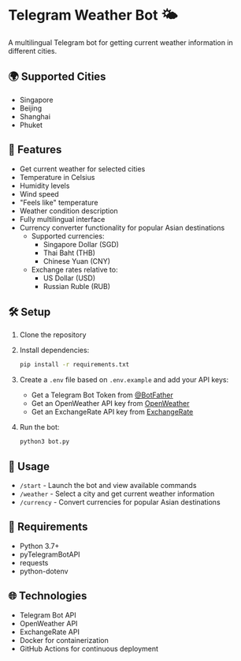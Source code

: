 # Telegram Weather Bot 🌤️

A multilingual Telegram bot for getting current weather information in different cities.

## 🌍 Supported Cities

- Singapore
- Beijing
- Shanghai
- Phuket

## 🌟 Features

- Get current weather for selected cities
- Temperature in Celsius
- Humidity levels
- Wind speed
- "Feels like" temperature
- Weather condition description
- Fully multilingual interface
- Currency converter functionality for popular Asian destinations
  - Supported currencies:
    * Singapore Dollar (SGD)
    * Thai Baht (THB)
    * Chinese Yuan (CNY)
  - Exchange rates relative to:
    * US Dollar (USD)
    * Russian Ruble (RUB)

## 🛠 Setup

1. Clone the repository
2. Install dependencies:
   ```bash
   pip install -r requirements.txt
   ```

3. Create a `.env` file based on `.env.example` and add your API keys:
   - Get a Telegram Bot Token from [@BotFather](https://t.me/BotFather)
   - Get an OpenWeather API key from [OpenWeather](https://openweathermap.org/api)
   - Get an ExchangeRate API key from [ExchangeRate](https://www.exchangerate-api.com/)

4. Run the bot:
   ```bash
   python3 bot.py
   ```

## 🤖 Usage

- `/start` - Launch the bot and view available commands
- `/weather` - Select a city and get current weather information
- `/currency` - Convert currencies for popular Asian destinations

## 🔧 Requirements

- Python 3.7+
- pyTelegramBotAPI
- requests
- python-dotenv

## 🌐 Technologies

- Telegram Bot API
- OpenWeather API
- ExchangeRate API
- Docker for containerization
- GitHub Actions for continuous deployment
